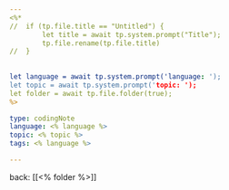 ```yaml
---
<%* 
//	if (tp.file.title == "Untitled") {
		let title = await tp.system.prompt("Title"); 
		tp.file.rename(tp.file.title)
//	}
		
		
let language = await tp.system.prompt('language: ');
let topic = await tp.system.prompt('topic: ');
let folder = await tp.file.folder(true);
%>

type: codingNote
language: <% language %>
topic: <% topic %>
tags: <% language %>

---
```

back: [[<% folder %>]]




